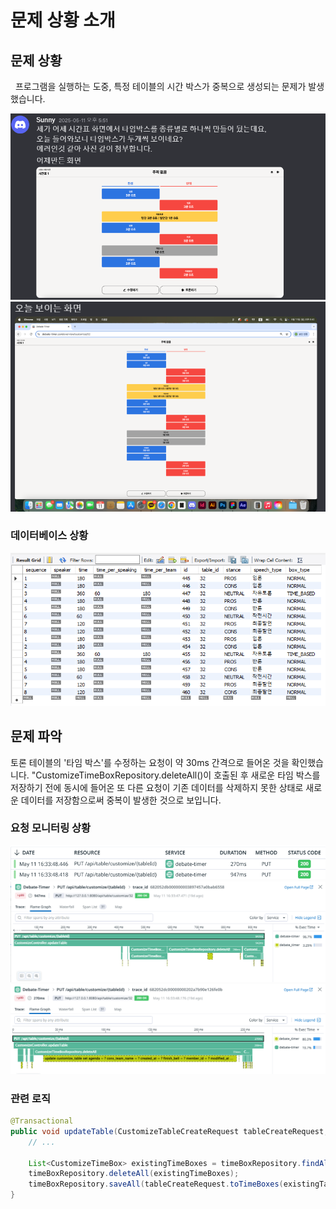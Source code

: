 # 문제 상황 소개

## 문제 상황
&nbsp;
프로그램을 실행하는 도중, 특정 테이블의 시간 박스가 중복으로 생성되는 문제가 발생했습니다.

![image](./images/concurrency_problem_product1.png)
![image](./images/concurrency_problem_product2.png)

### 데이터베이스 상황
![image](./images/concurrency_problem_database.png)

## 문제 파악
토론 테이블의 '타임 박스'를 수정하는 요청이 약 30ms 간격으로 들어온 것을 확인했습니다.
"CustomizeTimeBoxRepository.deleteAll()이 호출된 후 새로운 타임 박스를 저장하기 전에 동시에 들어온 또 다른 요청이 기존 데이터를 삭제하지 못한 상태로 새로운 데이터를 저장함으로써 중복이 발생한 것으로 보입니다.

### 요청 모니터링 상황  
![image](images/concurrency_problem_monitoring.png)
![image](images/concurrency_problem_monitoring_trace1.png)
![image](images/concurrency_problem_monitoring_trace2.png)

### 관련 로직
```java
@Transactional
public void updateTable(CustomizeTableCreateRequest tableCreateRequest, long tableId, long memberId) {
    // ...

    List<CustomizeTimeBox> existingTimeBoxes = timeBoxRepository.findAllByTable(existingTable);
    timeBoxRepository.deleteAll(existingTimeBoxes);
    timeBoxRepository.saveAll(tableCreateRequest.toTimeBoxes(existingTable));
}
```
